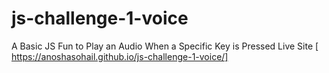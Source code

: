 # js-challenge-1-voice
A Basic JS Fun to Play an Audio When a Specific Key is Pressed
Live Site [ https://anoshasohail.github.io/js-challenge-1-voice/]

